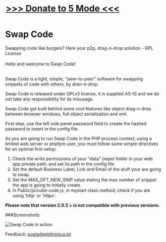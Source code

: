 <div style="width:500px; margin:auto; margin-top:0px; position:relative; top:-10px;">
<H1><a href="http://gaox.io/l/dona1" targt="_blank">&gt;&gt;&gt;&nbsp;Donate to 5 Mode&nbsp;&lt;&lt;&lt;</a></H1>
</div>  
<h1>Swap Code</h1>
Swapping code like burgers? Here your p2p, drag-n-drop solution - GPL License<br>
<br>
Hello and welcome to Swap Code!<br><br>  

Swap Code is a light, simple, "peer-to-peer" software for swapping snippets of code with others, by dran-n-drop.<br>
	   
Swap Code is released under GPLv3 license, it is supplied AS-IS and we do not take any responsibility for its misusage.<br>

Swap Code got built behind some cool features like object drag-n-drop between browser windows, full object serialization and xml.

First step, use the left side panel password field to create the hashed password to insert in the config file.<br>
	   
As you are going to run Swap Code in the PHP process context, using a limited web server or phpfpm user, you must follow some simple directives for an optimal first setup:<br>

<ol>
  <li>Check the write permissions of your "data" (repo) folder in your web app private path; and set its path in the config file.</li>
  <li>Set the default Business Label, Link and Email of the stuff your are going to swap.</li>
  <li>Set the MAX_DFT_NEW_SNIP value stating the max number of snippet the app is going to initially create.</li>
  <li>In Public/js/cube-code.js, in mystart class method, check if you are using 'http' or 'https'.</li>	   
</ol>   

<b>Please note that version 2.0.5 > is not compatible with previous versions.</b>

###Screenshots:

![Swap Code in action](/Public/res/Screenshot1.jpg)<br>

Feedback: <a href="mailto:posta@elettronica.lol" style="color:#e6d236;">posta@elettronica.lol</a>
